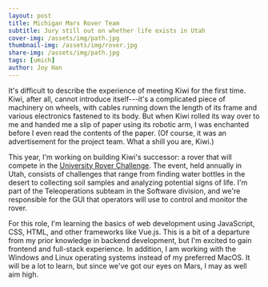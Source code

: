 ```yaml
---
layout: post
title: Michigan Mars Rover Team
subtitle: Jury still out on whether life exists in Utah
cover-img: /assets/img/path.jpg
thumbnail-img: /assets/img/rover.jpg
share-img: /assets/img/path.jpg
tags: [umich]
author: Joy Han
---
```


It's difficult to describe the experience of meeting Kiwi for the first time. Kiwi, after all, cannot introduce itself---it's a complicated piece of machinery on wheels, with cables running down the length of its frame and various electronics fastened to its body. But when Kiwi rolled its way over to me and handed me a slip of paper using its robotic arm, I was enchanted before I even read the contents of the paper. (Of course, it was an advertisement for the project team. What a shill you are, Kiwi.)

This year, I'm working on building Kiwi's successor: a rover that will compete in the [University Rover Challenge](https://mrover.org/about/). The event, held annually in Utah, consists of challenges that range from finding water bottles in the desert to collecting soil samples and analyzing potential signs of life. I'm part of the Teleoperations subteam in the Software division, and we're responsible for the GUI that operators will use to control and monitor the rover. 

For this role, I'm learning the basics of web development using JavaScript, CSS, HTML, and other frameworks like Vue.js. This is a bit of a departure from my prior knowledge in backend development, but I'm excited to gain frontend and full-stack experience. In addition, I am working with the Windows and Linux operating systems instead of my preferred MacOS. It will be a lot to learn, but since we've got our eyes on Mars, I may as well aim high. 
